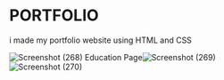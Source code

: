# PORTFOLIO
i made my portfolio website using HTML and CSS

![Screenshot (268)](https://github.com/mukulsharma889/PORTFOLIO/assets/100365496/19fbd977-5cf4-4d98-8b44-c0ff067f6a9a)
Education Page![Screenshot (269)](https://github.com/mukulsharma889/PORTFOLIO/assets/100365496/9437f5f1-cbcb-41b6-9b17-eca936915b19)
![Screenshot (270)](https://github.com/mukulsharma889/PORTFOLIO/assets/100365496/67781917-81fe-4a76-9a6d-c590bdcd0fb1)
